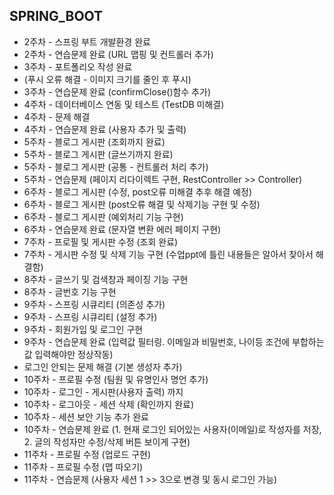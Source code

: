 ## SPRING_BOOT

- 2주차 - 스프링 부트 개발환경 완료
- 2주차 - 연습문제 완료 (URL 맵핑 및 컨트롤러 추가)
- 3주차 - 포트폴리오 작성 완료
- (푸시 오류 해결 - 이미지 크기를 줄인 후 푸시)
- 3주차 - 연습문제 완료 (confirmClose()함수 추가)
- 4주차 - 데이터베이스 연동 및 테스트 (TestDB 미해결)
- 4주차 - 문제 해결
- 4주차 - 연습문제 완료 (사용자 추가 및 출력)
- 5주차 - 블로그 게시판 (조회까지 완료)
- 5주차 - 블로그 게시판 (글쓰기까지 완료)
- 5주차 - 블로그 게시판 (공통 - 컨트롤러 처리 추가)
- 5주차 - 연습문제 (페이지 리다이렉트 구현, RestController >> Controller)
- 6주차 - 블로그 게시판 (수정, post오류 미해결 추후 해결 예정)
- 6주차 - 블로그 게시판 (post오류 해결 및 삭제기능 구현 및 수정)
- 6주차 - 블로그 게시판 (예외처리 기능 구현)
- 6주차 - 연습문제 완료 (문자열 변환 에러 페이지 구현)
- 7주차 - 프로필 및 게시판 수정 (조회 완료)
- 7주차 - 게시판 수정 및 삭제 기능 구현 (수업ppt에 틀린 내용들은 알아서 찾아서 해결함)
- 8주차 - 글쓰기 및 검색창과 페이징 기능 구현
- 8주차 - 글번호 기능 구현
- 9주차 - 스프링 시큐리티 (의존성 추가)
- 9주차 - 스프링 시큐리티 (설정 추가)
- 9주차 - 회원가입 및 로그인 구현
- 9주차 - 연습문제 완료 (입력값 필터링. 이메일과 비밀번호, 나이등 조건에 부합하는 값 입력해야만 정상작동)
- 로그인 안되는 문제 해결 (기본 생성자 추가)
- 10주차 - 프로필 수정 (팀원 및 유명인사 명언 추가)
- 10주차 - 로그인 - 게시판(사용자 출력) 까지
- 10주차 - 로그아웃 - 세션 삭제 (확인까지 완료)
- 10주차 - 세션 보안 기능 추가 완료
- 10주차 - 연습문제 완료 (1. 현재 로그인 되어있는 사용자(이메일)로 작성자를 저장, 2. 글의 작성자만 수정/삭제 버튼 보이게 구현)
- 11주차 - 프로필 수정 (업로드 구현)
- 11주차 - 프로필 수정 (맵 따오기)
- 11주차 - 연습문제 (사용자 세션 1 >> 3으로 변경 및 동시 로그인 가능)